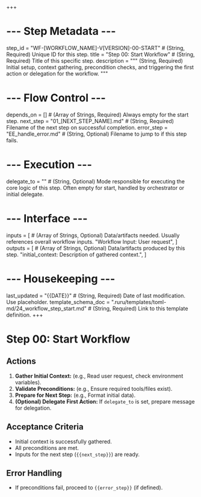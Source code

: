 +++
# --- Step Metadata ---
step_id = "WF-[WORKFLOW_NAME]-V[VERSION]-00-START" # (String, Required) Unique ID for this step.
title = "Step 00: Start Workflow" # (String, Required) Title of this specific step.
description = """
(String, Required) Initial setup, context gathering, precondition checks,
and triggering the first action or delegation for the workflow.
"""

# --- Flow Control ---
depends_on = [] # (Array of Strings, Required) Always empty for the start step.
next_step = "01_[NEXT_STEP_NAME].md" # (String, Required) Filename of the next step on successful completion.
error_step = "EE_handle_error.md" # (String, Optional) Filename to jump to if this step fails.

# --- Execution ---
delegate_to = "" # (String, Optional) Mode responsible for executing the core logic of this step. Often empty for start, handled by orchestrator or initial delegate.

# --- Interface ---
inputs = [ # (Array of Strings, Optional) Data/artifacts needed. Usually references overall workflow inputs.
    "Workflow Input: User request",
]
outputs = [ # (Array of Strings, Optional) Data/artifacts produced by this step.
    "initial_context: Description of gathered context.",
]

# --- Housekeeping ---
last_updated = "{{DATE}}" # (String, Required) Date of last modification. Use placeholder.
template_schema_doc = ".ruru/templates/toml-md/24_workflow_step_start.md" # (String, Required) Link to this template definition.
+++

# Step 00: Start Workflow

## Actions

1.  **Gather Initial Context:** (e.g., Read user request, check environment variables).
2.  **Validate Preconditions:** (e.g., Ensure required tools/files exist).
3.  **Prepare for Next Step:** (e.g., Format initial data).
4.  **(Optional) Delegate First Action:** If `delegate_to` is set, prepare message for delegation.

## Acceptance Criteria

*   Initial context is successfully gathered.
*   All preconditions are met.
*   Inputs for the next step (`{{next_step}}`) are ready.

## Error Handling

*   If preconditions fail, proceed to `{{error_step}}` (if defined).
